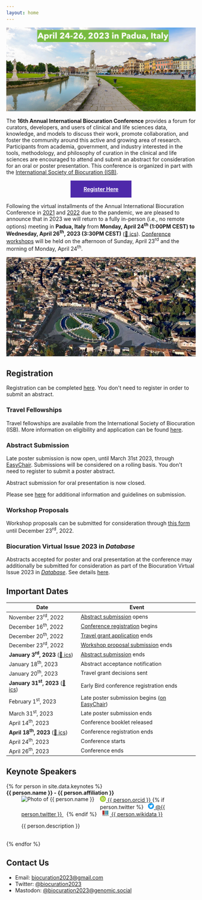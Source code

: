 ```yaml
---
layout: home
---
```


<a href="https://registrations.meetandwork.com/Login.asp?IDcommessa=MW23008">
<img src="img/padua-2.jpg" alt="panoramic photo of Padua" />
</a>

The **16th Annual International Biocuration Conference** provides a forum for curators, developers, and
users of clinical and life sciences data, knowledge, and models to discuss their
work, promote collaboration, and foster the community around this active and
growing area of research. Participants from academia, government, and industry
interested in the tools, methodology, and philosophy of curation in the clinical
and life sciences are encouraged to attend and submit an abstract for
consideration for an oral or poster presentation. This conference is organized in part with the
[International Society of Biocuration (ISB)](https://www.biocuration.org).

<p align="center">
<a href="https://registrations.meetandwork.com/Login.asp?IDcommessa=MW23008" 
   style="padding: 1em 2.5em; background-color: #4e29aa; color: white; font-weight: bold; border: 1px #ddd; display: inline-block; text-align: center">
    Register Here
</a>
</p>

Following the virtual installments of the Annual International Biocuration Conference in
[2021](https://www.biocuration.org/14th-annual-biocuration-conference-virtual/)
and [2022](https://www.biocuration.org/15th-annual-biocuration-conference-virtual/) due to the
pandemic, we are pleased to announce that in 2023 we
will return to a fully in-person (i.e., no remote options) meeting in **Padua, Italy** from **Monday, April
24<sup>th</sup> (1:00PM CEST) to Wednesday, April 26<sup>th</sup>, 2023 (3:30PM CEST)** ([📅 ics](cal/biocuration2023.ics)).
[Conference workshops](workshops) will be held on the afternoon of Sunday, April 23<sup>rd</sup> and the morning
of Monday, April 24<sup>th</sup>.

<img src="img/padua-1.jpg" alt="panoramic photo of Padua" />

## Registration

Registration can be completed [here](https://registrations.meetandwork.com/Login.asp?IDcommessa=MW23008).
You don't need to register in order to submit an abstract.

### Travel Fellowships

Travel fellowships are available from the International Society of Biocuration (ISB).
More information on eligibility and application can be found [here](https://www.biocuration.org/travel-fellowship).

### Abstract Submission

Late poster submission is now open, until March 31st 2023, through [EasyChair](https://easychair.org/conferences/?conf=biocuration2023). Submissions will be considered on a rolling basis. You don't need to register to submit a poster abstract.

Abstract submission for oral presentation is now closed.

Please see [here](submission) for additional information and guidelines on submission.

### Workshop Proposals

Workshop proposals can be submitted for consideration through [this form](https://forms.gle/iYUu2RN25TgUMW7x9) until
December 23<sup>rd</sup>, 2022.

<a name="virtual-issue"></a>

### Biocuration Virtual Issue 2023 in *Database*

Abstracts accepted for poster and oral presentation at the conference may additionally be submitted for consideration as
part of the Biocuration Virtual Issue 2023 in [*Database*](https://academic.oup.com/database). See details 
[here](submission#virtual-issue).

## Important Dates

| Date                                                                                  | Event                                                                                                                                    |
|---------------------------------------------------------------------------------------|------------------------------------------------------------------------------------------------------------------------------------------|
| November 23<sup>rd</sup>, 2022                                                        | [Abstract submission](https://easychair.org/conferences/?conf=biocuration2023) opens                                                     |
| December 16<sup>th</sup>, 2022                                                        | [Conference registration](https://registrations.meetandwork.com/Login.asp?IDcommessa=MW23008) begins                                     |
| December 20<sup>th</sup>, 2022                                                        | [Travel grant application](https://www.biocuration.org/travel-fellowship) ends                                                           |
| December 23<sup>rd</sup>, 2022                                                        | [Workshop proposal submission](https://docs.google.com/forms/d/e/1FAIpQLSfTdoqDB-dWxJ-m8cWyOH-bY3ZsR1yU-7u6BQ2gUQKUndr0Dw/viewform) ends | 
| **January 3<sup>rd</sup>, 2023** ([📅 ics](cal/biocuration2023-abstracts.ics))        | [Abstract submission](https://easychair.org/conferences/?conf=biocuration2023) ends                                                      |
| January 18<sup>th</sup>, 2023                                                         | Abstract acceptance notification                                                                                                         |
| January 20<sup>th</sup>, 2023                                                         | Travel grant decisions sent                                                                                                              |
| **January 31<sup>st</sup>, 2023** ([📅 ics](cal/biocuration2023-early-bird.ics))      | Early Bird conference registration ends                                                                                                  |
| February 1<sup>st</sup>, 2023                                                         | Late poster submission begins ([on EasyChair](https://easychair.org/conferences/?conf=biocuration2023))                                  |
| March 31<sup>st</sup>, 2023                                                           | Late poster submission ends                                                                                                              |
| April 14<sup>th</sup>, 2023                                                           | Conference booklet released                                                                                                              |
| **April 18<sup>th</sup>, 2023** ([📅 ics](cal/biocuration2023-registration-ends.ics)) | Conference registration ends                                                                                                             |
| April 24<sup>th</sup>, 2023                                                           | Conference starts                                                                                                                        |
| April 26<sup>th</sup>, 2023                                                           | Conference ends                                                                                                                          |

## Keynote Speakers

<dl>
{% for person in site.data.keynotes %}
<dt>
    <strong>{{ person.name }} - {{ person.affiliation }}</strong>
</dt>
<dd>
    <img src="{{ person.img }}" alt="Photo of {{ person.name }}" style="float:left; max-height: 120px; margin-right: 15px; margin-bottom: 15px;"/>
    <a href="https://bioregistry.io/orcid:{{ person.orcid }}">
        <img alt="ORCiD logo" src="img/icons/orcid.svg" style="max-height: 1rem; vertical-align: center;">
        {{ person.orcid }}
    </a>
    {% if person.twitter %}
    <a href="https://twitter.com/{{ person.twitter }}" style="margin: 0 0.5rem;">
        <img alt="Twitter logo" src="img/icons/twitter.svg" style="max-height: 1rem; vertical-align: center;">
        @{{ person.twitter }}
    </a>
    {% endif %}
    <a href="https://bioregistry.io/wikidata:{{ person.wikidata }}?provider=scholia" style="margin: 0 0.5rem;">
        <img alt="Wikidata logo" src="img/icons/wikidata.svg" style="max-height: 1rem; vertical-align: center;">
        {{ person.wikidata }}
    </a>
    <p>{{ person.description }}</p>

</dd>
<br style="clear: both;" />
{% endfor %}
</dl>

## Contact Us

- Email: <a href="mailto:biocuration2023@gmail.com">biocuration2023@gmail.com</a>
- Twitter: [@biocuration2023](https://twitter.com/biocuration2023)
- Mastodon: [@biocuration2023@genomic.social](https://genomic.social/@biocuration2023)
